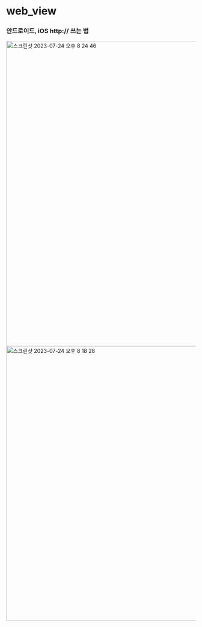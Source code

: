 # web_view

### 안드로이드, iOS http:// 쓰는 법
<img width="812" alt="스크린샷 2023-07-24 오후 8 24 46" src="https://github.com/leejihyeon240/FlutterStudy/assets/59243729/c9f2eab7-ec6b-4ab7-a7c8-471a4e5fc80b">
<img width="731" alt="스크린샷 2023-07-24 오후 8 18 28" src="https://github.com/leejihyeon240/FlutterStudy/assets/59243729/4ff6eb17-0047-4713-b9bb-deae46f2ced8">

